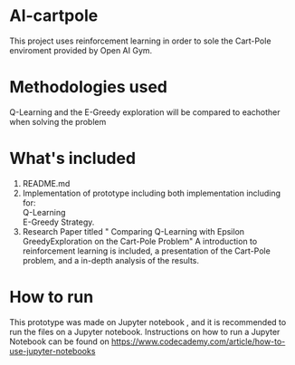 # AI-cartpole
This project uses reinforcement learning in order to sole the Cart-Pole enviroment provided by Open AI Gym. 

# Methodologies used
Q-Learning and the E-Greedy exploration will be compared to eachother when solving the problem

# What's included
1. README.md
2. Implementation of prototype including both implementation including for:<br />
    Q-Learning <br />
    E-Greedy Strategy.
3. Research Paper titled " Comparing Q-Learning with Epsilon GreedyExploration on the Cart-Pole Problem"
A introduction to reinforcement learning is included, a presentation of the Cart-Pole problem, and a in-depth analysis of the results.


# How to run
This prototype was made on Jupyter notebook , and it is recommended to run the files on a Jupyter notebook.
Instructions on how to run a Jupyter Notebook can be found on https://www.codecademy.com/article/how-to-use-jupyter-notebooks
 

